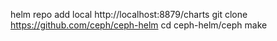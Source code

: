 helm repo add local http://localhost:8879/charts
git clone https://github.com/ceph/ceph-helm
cd ceph-helm/ceph
make